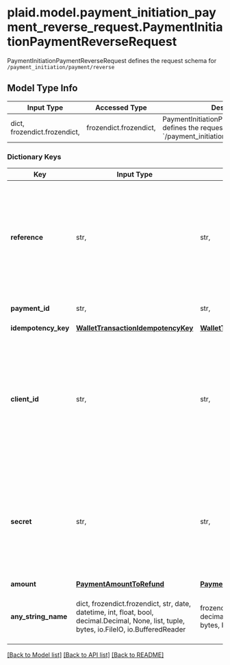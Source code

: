 # plaid.model.payment_initiation_payment_reverse_request.PaymentInitiationPaymentReverseRequest

PaymentInitiationPaymentReverseRequest defines the request schema for `/payment_initiation/payment/reverse`

## Model Type Info
Input Type | Accessed Type | Description | Notes
------------ | ------------- | ------------- | -------------
dict, frozendict.frozendict,  | frozendict.frozendict,  | PaymentInitiationPaymentReverseRequest defines the request schema for &#x60;/payment_initiation/payment/reverse&#x60; | 

### Dictionary Keys
Key | Input Type | Accessed Type | Description | Notes
------------ | ------------- | ------------- | ------------- | -------------
**reference** | str,  | str,  | A reference for the refund. This must be an alphanumeric string with 6 to 18 characters and must not contain any special characters or spaces. | 
**payment_id** | str,  | str,  | The ID of the payment to reverse | 
**idempotency_key** | [**WalletTransactionIdempotencyKey**](WalletTransactionIdempotencyKey.md) | [**WalletTransactionIdempotencyKey**](WalletTransactionIdempotencyKey.md) |  | 
**client_id** | str,  | str,  | Your Plaid API &#x60;client_id&#x60;. The &#x60;client_id&#x60; is required and may be provided either in the &#x60;PLAID-CLIENT-ID&#x60; header or as part of a request body. | [optional] 
**secret** | str,  | str,  | Your Plaid API &#x60;secret&#x60;. The &#x60;secret&#x60; is required and may be provided either in the &#x60;PLAID-SECRET&#x60; header or as part of a request body. | [optional] 
**amount** | [**PaymentAmountToRefund**](PaymentAmountToRefund.md) | [**PaymentAmountToRefund**](PaymentAmountToRefund.md) |  | [optional] 
**any_string_name** | dict, frozendict.frozendict, str, date, datetime, int, float, bool, decimal.Decimal, None, list, tuple, bytes, io.FileIO, io.BufferedReader | frozendict.frozendict, str, BoolClass, decimal.Decimal, NoneClass, tuple, bytes, FileIO | any string name can be used but the value must be the correct type | [optional]

[[Back to Model list]](../../README.md#documentation-for-models) [[Back to API list]](../../README.md#documentation-for-api-endpoints) [[Back to README]](../../README.md)

